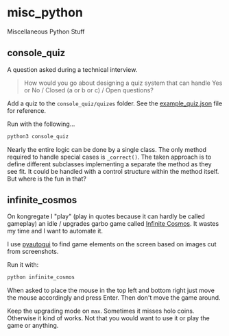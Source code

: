 # misc_python

Miscellaneous Python Stuff

## console_quiz

A question asked during a technical interview.

> How would you go about designing a quiz system that can handle Yes or No / Closed (a or b or c) / Open questions?

Add a quiz to the ```console_quiz/quizes``` folder. See the [example_quiz.json](console_quiz/quizes/example_quiz.json) file for reference.

Run with the following...

```bash
python3 console_quiz
```

Nearly the entire logic can be done by a single class. The only method required to handle special cases is ```_correct()```. The taken approach is to define different subclasses implementing a separate the method as they see fit. It could be handled with a control structure within the method itself. But where is the fun in that?

## infinite_cosmos

On kongregate I "play" (play in quotes because it can hardly be called gameplay) an idle / upgrades garbo game called [Infinite Cosmos](https://www.kongregate.com/games/GoldhurstGames/infinite-cosmos). It wastes my time and I want to automate it.

I use [pyautogui](https://github.com/asweigart/pyautogui) to find game elements on the screen based on images cut from screenshots.

Run it with:
```bash
python infinite_cosmos
```

When asked to place the mouse in the top left and bottom right just move the mouse accordingly and press Enter. Then don't move the game around.

Keep the upgrading mode on `max`. Sometimes it misses holo coins. Otherwise it kind of works. Not that you would want to use it or play the game or anything.
